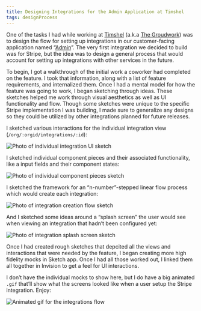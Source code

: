 ```yaml
---
title: Designing Integrations for the Admin Application at Timshel
tags: designProcess
---
```


One of the tasks I had while working at [Timshel](https://timshel.com/) (a.k.a [The Groudwork](https://thegroundwork.com/)) was to design the flow for setting up integrations in our customer-facing application named “[Admin](http://jim-nielsen.com/blog/2016/redesigning-and-engineering-timshel-admin/)”. The very first integration we decided to build was for Stripe, but the idea was to  design a general process that would account for setting up integrations with other services in the future.

To begin, I got a walkthrough of the initial work a coworker had completed on the feature. I took that information, along with a list of feature requirements, and internalized them. Once I had a mental model for how the feature was going to work, I began sketching through ideas. These sketches helped me work through visual aesthetics as well as UI functionality and flow. Though some sketches were unique to the specific Stripe implementation I was building, I made sure to generalize any designs so they could be utilized by other integrations planned for future releases.

I sketched various interactions for the individual integration view (`/org/:orgid/integrations/:id`):

![Photo of individual integration UI sketch](/images/2017/gw-integrations-sketch-1.jpg)

I sketched individual component pieces and their associated functionality, like a input fields and their component states:

![Photo of individual component pieces sketch](/images/2017/gw-integrations-sketch-2.jpg)

I sketched the framework for an “n-number”-stepped linear flow process which would create each integration:

![Photo of integration creation flow sketch](/images/2017/gw-integrations-sketch-3.jpg)

And I sketched some ideas around a “splash screen” the user would see when viewing an integration that hadn’t been configured yet:

![Photo of integration splash screen sketch](/images/2017/gw-integrations-sketch-4.jpg)

Once I had created rough sketches that depcited all the views and interactions that were needed by the feature, I began creating more high fidelity mocks in Sketch app. Once I had all those worked out, I linked them all together in Invision to get a feel for UI interactions.

I don’t have the individual mocks to show here, but I do have a big animated `.gif` that’ll show what the screens looked like when a user setup the Stripe integration. Enjoy:

![Animated gif for the integrations flow](/images/2017/gw-integrations-flow.gif)
